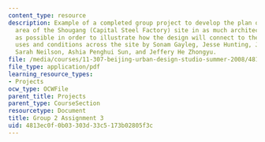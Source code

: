 ```yaml
---
content_type: resource
description: Example of a completed group project to develop the plan of the upper
  area of the Shougang (Capital Steel Factory) site in as much architectural detail
  as possible in order to illustrate how the design will connect to the different
  uses and conditions across the site by Sonam Gayleg, Jesse Hunting, Judy Zheng Jia,
  Sarah Neilson, Ashia Penghui Sun, and Jeffery He Zhongyu.
file: /media/courses/11-307-beijing-urban-design-studio-summer-2008/4813ec0f0b03303d33c5173b02805f3c_group2_assn3.pdf
file_type: application/pdf
learning_resource_types:
- Projects
ocw_type: OCWFile
parent_title: Projects
parent_type: CourseSection
resourcetype: Document
title: Group 2 Assignment 3
uid: 4813ec0f-0b03-303d-33c5-173b02805f3c
---
```

